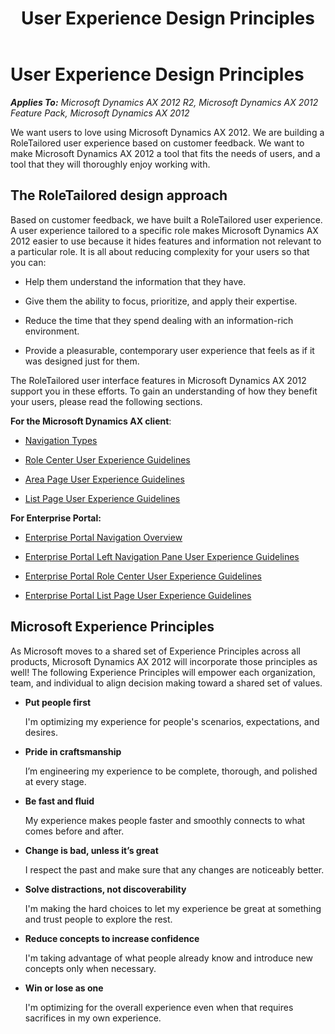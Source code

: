﻿---
title: User Experience Design Principles
TOCTitle: Design Principles
ms:assetid: d6951d51-4223-4ce9-be3d-c52cd8215bbf
ms:mtpsurl: https://msdn.microsoft.com/en-us/library/Gg886609(v=AX.60)
ms:contentKeyID: 35267973
ms.date: 11/07/2012
mtps_version: v=AX.60
f1_keywords:
- UI
- UX
- User interface
---

# User Experience Design Principles 


_**Applies To:** Microsoft Dynamics AX 2012 R2, Microsoft Dynamics AX 2012 Feature Pack, Microsoft Dynamics AX 2012_

We want users to love using Microsoft Dynamics AX 2012. We are building a RoleTailored user experience based on customer feedback. We want to make Microsoft Dynamics AX 2012 a tool that fits the needs of users, and a tool that they will thoroughly enjoy working with.

## The RoleTailored design approach

Based on customer feedback, we have built a RoleTailored user experience. A user experience tailored to a specific role makes Microsoft Dynamics AX 2012 easier to use because it hides features and information not relevant to a particular role. It is all about reducing complexity for your users so that you can:

  - Help them understand the information that they have.

  - Give them the ability to focus, prioritize, and apply their expertise.

  - Reduce the time that they spend dealing with an information-rich environment.

  - Provide a pleasurable, contemporary user experience that feels as if it was designed just for them.

The RoleTailored user interface features in Microsoft Dynamics AX 2012 support you in these efforts. To gain an understanding of how they benefit your users, please read the following sections.

**For the Microsoft Dynamics AX client**:

  - [Navigation Types](navigation-types.md)

  - [Role Center User Experience Guidelines](role-center-user-experience-guidelines.md)

  - [Area Page User Experience Guidelines](area-page-user-experience-guidelines.md)

  - [List Page User Experience Guidelines](list-page-user-experience-guidelines.md)

**For Enterprise Portal:**

  - [Enterprise Portal Navigation Overview](enterprise-portal-navigation-overview.md)

  - [Enterprise Portal Left Navigation Pane User Experience Guidelines](enterprise-portal-left-navigation-pane-user-experience-guidelines.md)

  - [Enterprise Portal Role Center User Experience Guidelines](enterprise-portal-role-center-user-experience-guidelines.md)

  - [Enterprise Portal List Page User Experience Guidelines](enterprise-portal-list-page-user-experience-guidelines.md)

## Microsoft Experience Principles

As Microsoft moves to a shared set of Experience Principles across all products, Microsoft Dynamics AX 2012 will incorporate those principles as well\! The following Experience Principles will empower each organization, team, and individual to align decision making toward a shared set of values.

  - **Put people first**
    
    I'm optimizing my experience for people's scenarios, expectations, and desires.

  - **Pride in craftsmanship**
    
    I’m engineering my experience to be complete, thorough, and polished at every stage.

  - **Be fast and fluid**
    
    My experience makes people faster and smoothly connects to what comes before and after.

  - **Change is bad, unless it’s great**
    
    I respect the past and make sure that any changes are noticeably better.

  - **Solve distractions, not discoverability**
    
    I'm making the hard choices to let my experience be great at something and trust people to explore the rest.

  - **Reduce concepts to increase confidence**
    
    I'm taking advantage of what people already know and introduce new concepts only when necessary.

  - **Win or lose as one**
    
    I'm optimizing for the overall experience even when that requires sacrifices in my own experience.

